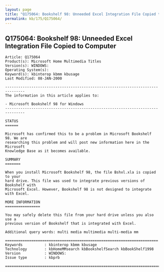```yaml
---
layout: page
title: "Q175064: Bookshelf 98: Unneeded Excel Integration File Copied to Computer"
permalink: kb/175/Q175064/
---
```


## Q175064: Bookshelf 98: Unneeded Excel Integration File Copied to Computer

	Article: Q175064
	Product(s): Microsoft Home Multimedia Titles
	Version(s): WINDOWS:
	Operating System(s): 
	Keyword(s): kbinterop kbmm kbusage
	Last Modified: 08-JAN-2000
	
	-------------------------------------------------------------------------------
	The information in this article applies to:
	
	- Microsoft Bookshelf 98 for Windows 
	-------------------------------------------------------------------------------
	
	STATUS
	======
	
	Microsoft has confirmed this to be a problem in Microsoft Bookshelf 98. We are
	researching this problem and will post new information here in the Microsoft
	Knowledge Base as it becomes available.
	
	SUMMARY
	=======
	
	When you install Microsoft Bookshelf 98, the file Bshxl.xla is copied to your
	hard drive. This file was used to integrate previous versions of Bookshelf with
	Microsoft Excel. However, Bookshelf 98 is not designed to integrate with Excel.
	
	MORE INFORMATION
	================
	
	You may safely delete this file from your hard drive unless you also use a
	previous version of Bookshelf that is integrated with Excel.
	
	Additional query words: multi media multimedia multi-media mm
	
	======================================================================
	Keywords          : kbinterop kbmm kbusage 
	Technology        : kbHomeMMsearch kbBookshelfSearch kbBookShelf1998
	Version           : WINDOWS:
	Issue type        : kbprb
	
	=============================================================================
	
